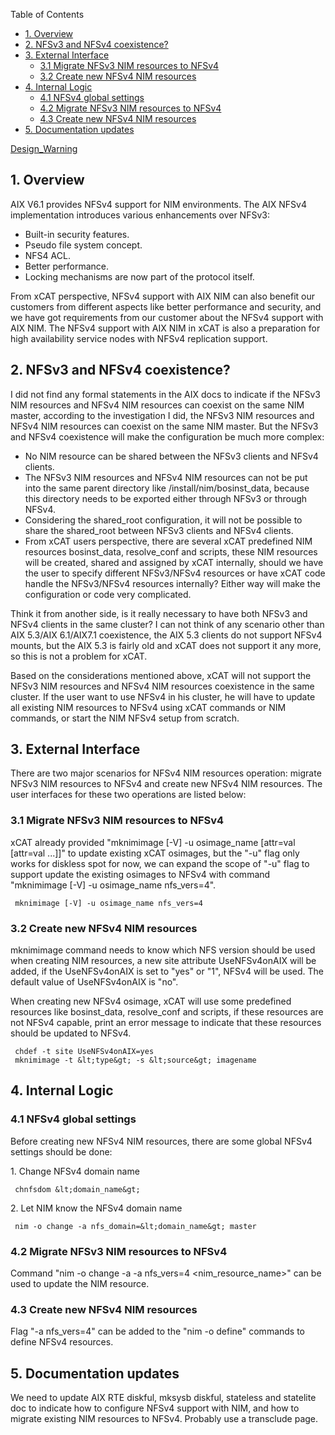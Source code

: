 <!-- START doctoc generated TOC please keep comment here to allow auto update -->
<!-- DON'T EDIT THIS SECTION, INSTEAD RE-RUN doctoc TO UPDATE -->
Table of Contents

- [1\. Overview](#1%5C-overview)
- [2\. NFSv3 and NFSv4 coexistence?](#2%5C-nfsv3-and-nfsv4-coexistence)
- [3\. External Interface](#3%5C-external-interface)
  - [3.1 Migrate NFSv3 NIM resources to NFSv4](#31-migrate-nfsv3-nim-resources-to-nfsv4)
  - [3.2 Create new NFSv4 NIM resources](#32-create-new-nfsv4-nim-resources)
- [4\. Internal Logic](#4%5C-internal-logic)
  - [4.1 NFSv4 global settings](#41-nfsv4-global-settings)
  - [4.2 Migrate NFSv3 NIM resources to NFSv4](#42-migrate-nfsv3-nim-resources-to-nfsv4)
  - [4.3 Create new NFSv4 NIM resources](#43-create-new-nfsv4-nim-resources)
- [5\. Documentation updates](#5%5C-documentation-updates)

<!-- END doctoc generated TOC please keep comment here to allow auto update -->

[Design_Warning](Design_Warning)


## 1\. Overview

AIX V6.1 provides NFSv4 support for NIM environments. The AIX NFSv4 implementation introduces various enhancements over NFSv3: 

  * Built-in security features. 
  * Pseudo file system concept. 
  * NFS4 ACL. 
  * Better performance. 
  * Locking mechanisms are now part of the protocol itself. 

From xCAT perspective, NFSv4 support with AIX NIM can also benefit our customers from different aspects like better performance and security, and we have got requirements from our customer about the NFSv4 support with AIX NIM. The NFSv4 support with AIX NIM in xCAT is also a preparation for high availability service nodes with NFSv4 replication support. 

## 2\. NFSv3 and NFSv4 coexistence?

I did not find any formal statements in the AIX docs to indicate if the NFSv3 NIM resources and NFSv4 NIM resources can coexist on the same NIM master, according to the investigation I did, the NFSv3 NIM resources and NFSv4 NIM resources can coexist on the same NIM master. But the NFSv3 and NFSv4 coexistence will make the configuration be much more complex: 

  * No NIM resource can be shared between the NFSv3 clients and NFSv4 clients. 
  * The NFSv3 NIM resources and NFSv4 NIM resources can not be put into the same parent directory like /install/nim/bosinst_data, because this directory needs to be exported either through NFSv3 or through NFSv4. 
  * Considering the shared_root configuration, it will not be possible to share the shared_root between NFSv3 clients and NFSv4 clients. 
  * From xCAT users perspective, there are several xCAT predefined NIM resources bosinst_data, resolve_conf and scripts, these NIM resources will be created, shared and assigned by xCAT internally, should we have the user to specify different NFSv3/NFSv4 resources or have xCAT code handle the NFSv3/NFSv4 resources internally? Either way will make the configuration or code very complicated. 

Think it from another side, is it really necessary to have both NFSv3 and NFSv4 clients in the same cluster? I can not think of any scenario other than AIX 5.3/AIX 6.1/AIX7.1 coexistence, the AIX 5.3 clients do not support NFSv4 mounts, but the AIX 5.3 is fairly old and xCAT does not support it any more, so this is not a problem for xCAT. 

Based on the considerations mentioned above, xCAT will not support the NFSv3 NIM resources and NFSv4 NIM resources coexistence in the same cluster. If the user want to use NFSv4 in his cluster, he will have to update all existing NIM resources to NFSv4 using xCAT commands or NIM commands, or start the NIM NFSv4 setup from scratch. 

  


## 3\. External Interface

There are two major scenarios for NFSv4 NIM resources operation: migrate NFSv3 NIM resources to NFSv4 and create new NFSv4 NIM resources. The user interfaces for these two operations are listed below: 

### 3.1 Migrate NFSv3 NIM resources to NFSv4

xCAT already provided "mknimimage [-V] -u osimage_name [attr=val [attr=val ...]]" to update existing xCAT osimages, but the "-u" flag only works for diskless spot for now, we can expand the scope of "-u" flag to support update the existing osimages to NFSv4 with command "mknimimage [-V] -u osimage_name nfs_vers=4". 
    
     mknimimage [-V] -u osimage_name nfs_vers=4
    
    

  


### 3.2 Create new NFSv4 NIM resources

mknimimage command needs to know which NFS version should be used when creating NIM resources, a new site attribute UseNFSv4onAIX will be added, if the UseNFSv4onAIX is set to "yes" or "1", NFSv4 will be used. The default value of UseNFSv4onAIX is "no". 

When creating new NFSv4 osimage, xCAT will use some predefined resources like bosinst_data, resolve_conf and scripts, if these resources are not NFSv4 capable, print an error message to indicate that these resources should be updated to NFSv4. 
    
     chdef -t site UseNFSv4onAIX=yes
     mknimimage -t &lt;type&gt; -s &lt;source&gt; imagename
    

## 4\. Internal Logic

### 4.1 NFSv4 global settings

Before creating new NFSv4 NIM resources, there are some global NFSv4 settings should be done: 

1\. Change NFSv4 domain name 
    
     chnfsdom &lt;domain_name&gt;
    

2\. Let NIM know the NFSv4 domain name 
    
     nim -o change -a nfs_domain=&lt;domain_name&gt; master
    

### 4.2 Migrate NFSv3 NIM resources to NFSv4

Command "nim -o change -a -a nfs_vers=4 &lt;nim_resource_name&gt;" can be used to update the NIM resource. 

  


### 4.3 Create new NFSv4 NIM resources

Flag "-a nfs_vers=4" can be added to the "nim -o define" commands to define NFSv4 resources. 

## 5\. Documentation updates

We need to update AIX RTE diskful, mksysb diskful, stateless and statelite doc to indicate how to configure NFSv4 support with NIM, and how to migrate existing NIM resources to NFSv4. Probably use a transclude page. 
